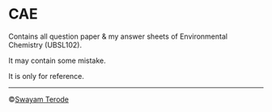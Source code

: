 # CAE 

Contains all question paper & my answer sheets of Environmental Chemistry (UBSL102).

It may contain some mistake.

It is only for reference.

---

©️[Swayam Terode](https://www.instagram.com/swayamterode/)

